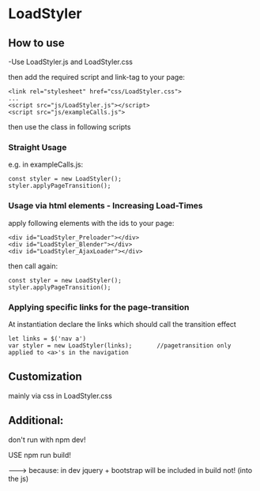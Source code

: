 

# LoadStyler


## How to use


-Use LoadStyler.js and LoadStyler.css

then add the required script and link-tag to your page:

```
<link rel="stylesheet" href="css/LoadStyler.css">
...
<script src="js/LoadStyler.js"></script>
<script src="js/exampleCalls.js">
```

then use the class in following scripts



### Straight Usage

e.g. in exampleCalls.js:

```
const styler = new LoadStyler();
styler.applyPageTransition();
```



### Usage via html elements - Increasing Load-Times

apply following elements with the ids to your page:

```
<div id="LoadStyler_Preloader"></div>
<div id="LoadStyler_Blender"></div>
<div id="LoadStyler_AjaxLoader"></div>
```

then call again:

```
const styler = new LoadStyler();
styler.applyPageTransition();
```


### Applying specific links for the page-transition


At instantiation declare the links which should call the transition effect

```
let links = $('nav a')
var styler = new LoadStyler(links);       //pagetransition only applied to <a>'s in the navigation

```


## Customization

mainly via css in LoadStyler.css


## Additional:

don't run with npm dev!

USE npm run build!

---> because: in dev jquery + bootstrap will be included in build not! (into the js)
